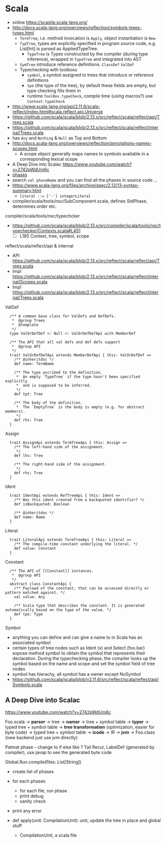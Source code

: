 # Scala


- online https://scastie.scala-lang.org/
- http://docs.scala-lang.org/overviews/reflection/symbols-trees-types.html
  - `TermTree`, i.e. method invocation is `Apply`, object instantiation is `New`
  - `TypTree`, types are explicitly specified in program source code, e.g. List[Int] is parsed as AppliedTypeTree.
    - `TypeTree` is Types constructed by the compiler (during type inference), wrapped in `TypeTree` and integrated into AST
  - `SymTree` introduce reference definitions. `ClassDef` `ValDef`
  - Typechecking with toolboxs
    - `symbol`, a symbol assigned to trees that introduce or reference definitions
    - `tpe` (the type of the tree), by default these fields are empty, but type checking fills them in
    - runtime `ToolBox.typeCheck`, compile time (using macros?) use `Context.typeCheck`
- http://www.scala-lang.org/api/2.11.6/scala-reflect/index.html#scala.reflect.api.Universe
- https://github.com/scala/scala/blob/2.13.x/src/reflect/scala/reflect/api/Trees.scala
- https://github.com/scala/scala/blob/2.13.x/src/reflect/scala/reflect/internal/Trees.scala
- has `Any` and `Nothing` & `Null` as Top and Bottom
- http://docs.scala-lang.org/overviews/reflection/annotations-names-scopes.html
  - A scope object generally maps names to symbols available in a corresponding lexical scope
- A Deep Dive into Scalac https://www.youtube.com/watch?v=2742pWdUm6c
- [phases](https://typelevel.org/scala/docs/phases.html)
- search `val phaseName` and you can find all the phases in source code ...
- https://www.scala-lang.org/files/archive/spec/2.12/13-syntax-summary.html
  - `literal ::= ['-'] integerLiteral`
- compiler/scala/tools/nsc/SubComponent.scala, defines StdPhase, determines order etc.

compiler/scala/tools/nsc/typechcker

- https://github.com/scala/scala/blob/2.13.x/src/compiler/scala/tools/nsc/typechecker/Contexts.scala#L451
  - [ ] L185 Context, tree, symbol, scope

reflect/scala/reflect/api & internal

- API https://github.com/scala/scala/blob/2.13.x/src/reflect/scala/reflect/api/Trees.scala
- Impl https://github.com/scala/scala/blob/2.13.x/src/reflect/scala/reflect/internal/Scopes.scala
- Impl https://github.com/scala/scala/blob/2.13.x/src/reflect/scala/reflect/internal/Trees.scala

ValDef

````
  /** A common base class for ValDefs and DefDefs.
   *  @group Trees
   *  @template
   */
  type ValOrDefDef >: Null <: ValOrDefDefApi with MemberDef

  /** The API that all val defs and def defs support
   *  @group API
   */
  trait ValOrDefDefApi extends MemberDefApi { this: ValOrDefDef =>
    /** @inheritdoc */
    def name: TermName

    /** The type ascribed to the definition.
     *  An empty `TypeTree` if the type hasn't been specified explicitly
     *  and is supposed to be inferred.
     */
    def tpt: Tree

    /** The body of the definition.
     *  The `EmptyTree` is the body is empty (e.g. for abstract members).
     */
    def rhs: Tree
  }
````

Assign

````
  trait AssignApi extends TermTreeApi { this: Assign =>
    /** The left-hand side of the assignment.
     */
    def lhs: Tree

    /** The right-hand side of the assignment.
     */
    def rhs: Tree
  }
````

Ident

````
  trait IdentApi extends RefTreeApi { this: Ident =>
    /** Was this ident created from a backquoted identifier? */
    def isBackquoted: Boolean

    /** @inheritdoc */
    def name: Name
  }

````

Literal

````
  trait LiteralApi extends TermTreeApi { this: Literal =>
    /** The compile-time constant underlying the literal. */
    def value: Constant
  }
````

Constant

````
  /** The API of [[Constant]] instances.
   *  @group API
   */
  abstract class ConstantApi {
    /** Payload of the constant, that can be accessed directly or pattern matched against. */
    val value: Any

    /** Scala type that describes the constant. It is generated automatically based on the type of the value. */
    def tpe: Type
  }
````

Symbol

- anything you can define and can give a name to in Scala has an associated symbol
- certain types of tree nodes such as Ident (x) and Select (foo.bar) expose method symbol to obtain the symbol that represents their declaration. During the typechecking phase, the compiler looks up the symbol based on the name and scope and set the symbol field of tree nodes
- symbol has hierachy, all symbol has a owner except NoSymbol
- https://github.com/scala/scala/blob/v2.11.6/src/reflect/scala/reflect/api/Symbols.scala

## A Deep Dive into Scalac

https://www.youtube.com/watch?v=2742pWdUm6c

Foo.scala -> **parser** -> tree -> **namer** -> tree + symbol table -> **typer** -> typed tree + symbol table -> **tree transformation** (optimization, easier for byte code) -> typed tree + symbol table -> **icode** -> IR -> **jvm** -> Foo.class (new backend just use jvm directly)  

Patmat phase - change to if else like ?
Tail Recur, LabelDef (generated by compiler), use javap to see the generated byte code

Global.Run.compile(files: List[String])

- create list of phases
- for each phases
  - for each file, run phase
  - print debug
  - sanity check
- print any error

- def apply(unit: CompilationUnit): unit, update the tree in place and global stuff
  - CompilationUnit, a scala file
